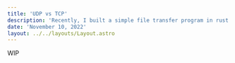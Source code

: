 ```yaml
---
title: 'UDP vs TCP'
description: 'Recently, I built a simple file transfer program in rust on top of UDP & TCP, and am here sharing my thoughts on both!'
date: 'November 10, 2022'
layout: ../../layouts/Layout.astro
---
```


WIP